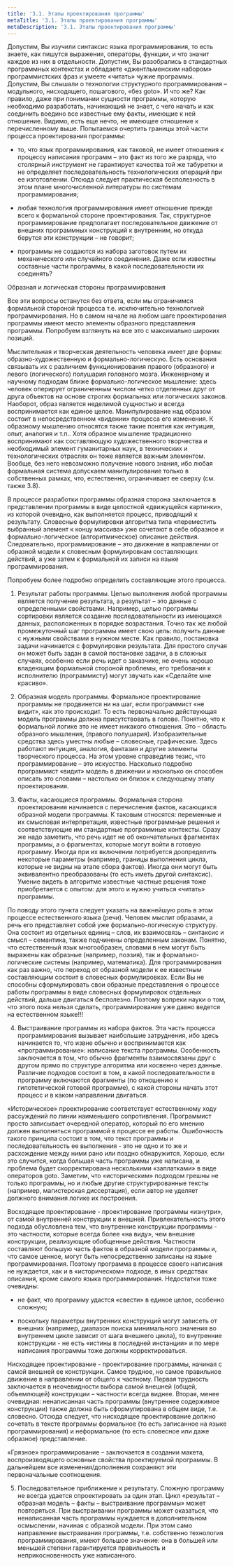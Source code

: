 ```yaml
---
title: '3.1. Этапы проектирования программы'
metaTitle: '3.1. Этапы проектирования программы'
metaDescription: '3.1. Этапы проектирования программы'
---
```


Допустим, Вы изучили синтаксис языка программирования, то есть знаете, как пишутся выражения, операторы, функции, и что значит каждое из них в отдельности. Допустим, Вы разобрались в стандартных программных контекстах и обладаете «джентльменским набором» программистских фраз и умеете «читать» чужие программы. Допустим, Вы слышали о технологии структурного программирования – модульного, нисходящего, пошагового, «без goto». И что же? Как правило, даже при понимании сущности программы, которую необходимо разработать, начинающий не знает, с чего начать  и как соединить воедино все известные ему факты, имеющие к ней отношение. Видимо, есть еще нечто, не имеющее отношение к перечисленному выше. Попытаемся очертить границы этой части процесса проектирования программы:

- то, что язык программирования, как таковой, не имеет отношения к процессу написания программ – это факт из  того же разряда, что столярный инструмент не гарантирует качества той же табуретки и не определяет последовательность технологических операций при ее изготовлении. Отсюда следует практическая бесполезность в этом плане многочисленной литературы по системам программирования;

- любая технология программирования имеет отношение прежде всего к формальной стороне проектирования. Так, структурное программирование предполагает последовательное движение от внешних программных конструкций к внутренним, но откуда берутся эти конструкции – не говорит;

- программы не создаются из набора заготовок путем их механического или случайного соединения. Даже если известны составные части программы, в какой последовательности их соединять?

Образная и логическая стороны программирования

Все эти вопросы останутся без ответа, если мы ограничимся формальной стороной процесса т.е. исключительно технологией программирования. Но в самом начале на любом  шаге проектирования программы имеют место элементы образного представления программы. Попробуем взглянуть на все это с максимально широких позиций.

Мыслительная и творческая деятельность человека имеет две формы: образно-художественную и формально-логическую. Есть основания связывать их с различием функционирования правого (образного) и левого (логического) полушария головного мозга. Инженерному и научному подходам ближе формально-логическое мышление:  здесь человек оперирует ограниченным числом четко отделенных друг от друга объектов на основе строгих формальных или логических законов. Наоборот, образ является неделимой сущностью и всегда воспринимается как единое целое. Манипулирование над образом состоит в непосредственном «видении» процесса его изменения. К образному мышлению относятся также такие понятия как интуиция, опыт, аналогия и т.п.. Хотя образное мышление традиционно воспринимают как составляющую художественного творчества и необходимый элемент гуманитарных наук, в технических и технологических отраслях он тоже является важным элементом. Вообще, без него невозможно получение нового знания, ибо любая формальная система допускаем манипулирование только в собственных рамках, что, естественно, ограничивает ее сверху (см. также 3.8).

  В процессе разработки программы образная сторона заключается в представлении программы в виде целостной «движущейся картинки», из которой очевидно, как выполняется процесс, приводящий к результату. Словесные формулировки алгоритма типа «переместить выбранный элемент к концу массива» уже сочетают в себе образное и формально-логическое (алгоритмическое) описание действия. Следовательно, программирование – это движение в направлении от образной модели к словесным формулировкам составляющих действий, а уже затем к формальной их записи на языке программирования.


Попробуем более подробно определить составляющие этого процесса.

 

1. Результат работы программы. Целью выполнения любой программы является получение результата, а результат – это данные с определенными свойствами. Например, целью программы сортировки является создание последовательности из имеющихся данных, расположенных в порядке возрастания. Точно так же любой промежуточный шаг программы имеет свою цель: получить данные с нужными свойствами в нужном месте. Как правило, постановка задачи начинается с формулировки результата. Для простого случая он может быть задан в самой постановке задачи, а в сложных случаях, особенно если речь идет о заказчике, не очень хорошо владеющим формальной стороной проблемы, его требования к исполнителю (программисту) могут звучать как «Сделайте мне красиво».

2. Образная модель программы. Формальное проектирование программы не продвинется ни на шаг, если программист «не видит», как это происходит. То есть первоначально действующая модель программы должна присутствовать в голове. Понятно, что к формальной логике это не имеет никакого отношения. Это – область образного мышления, (правого полушария). Изобразительные средства здесь уместны любые – словесные, графические. Здесь работают интуиция, аналогия, фантазия и другие элементы творческого процесса. На этом уровне справедлив тезис, что программирование – это искусство. Насколько подробно программист «видит» модель в движении и насколько он способен описать это словами – настолько он близок к следующему этапу проектирования.

3. Факты, касающиеся программы. Формальная сторона проектирования начинается с перечисления фактов, касающихся образной модели программы. К таковым относятся: переменные и их смысловая интерпретация, известные программные решения и соответствующие им стандартные программные контексты. Сразу же надо заметить, что речь идет не об окончательных фрагментах программы, а о фрагментах, которые могут войти в готовую программу. Иногда при их включении потребуется доопределить некоторые параметры (например, границы выполнения цикла, которые не видны на этапе сбора фактов). Иногда они могут быть эквивалентно преобразованы (то есть иметь другой синтаксис). Умение видеть в алгоритме известные частные решения тоже приобретается с опытом: для этого и нужно учиться «читать» программы.

По поводу этого пункта следует указать на важнейшую роль в  этом процессе естественного языка (речи). Человек мыслит образами, а речь его представляет собой уже формально-логическую структуру. Она состоит из отдельных единиц – слов, их взаимосвязь – синтаксис и смысл – семантика, также подчинены определенным законам. Понятно, что естественный язык многообразен, словами в нем могут быть выражены как образные (например, поэзия), так и формально-логические системы (например, математика). Для программирования как раз важно, что переход от образной модели к ее известным составляющим состоит в словесных формулировках. Если Вы не способны сформулировать свои образные представления о процессе работы программы в виде словесных формулировок отдельных действий, дальше двигаться бесполезно. Поэтому вопреки науки о том, что этого пока нельзя сделать, программирование уже давно ведется на естественном языке!!!

4. Выстраивание программы из набора фактов.  Эта часть процесса программирования вызывает наибольшие затруднения, ибо здесь начинается то, что извне обычно и воспринимается как «программирование»: написание текста программы. Особенность заключается в том, что обычно фрагменты взаимосвязаны друг с другом прямо по структуре алгоритма или косвенно через данные. Различие подходов состоит в том, в какой последовательности в программу включаются фрагменты (по отношению к гипотетической готовой программе), с какой стороны начать этот процесс и в каком направлении двигаться.

«Историческое» проектирование  соответствует естественному ходу рассуждений по линии наименьшего сопротивления. Программист просто записывает очередной оператор, который по его мнению должен выполняться программой в процессе ее работы. Ошибочность такого принципа состоит в том, что текст программы и последовательность ее выполнения - это не одно и то же и расхождение между ними рано или поздно обнаружится. Хорошо, если это случится, когда большая часть программы уже написана, и проблема будет скорректирована несколькими «заплатками» в виде операторов goto. Заметим, что «историческим» подходом грешны не только программы, но и любые другие структурированные тексты (например, магистерская диссертация), если автор не уделяет должного внимания логике их построения.

Восходящее проектирование - проектирование программы «изнутри», от самой внутренней конструкции к внешней. Привлекательность этого подхода обусловлена тем, что внутренние конструкции программы - это частности, которые всегда более «на виду», чем внешние конструкции, реализующие обобщенные действия. Частности составляют большую часть фактов в образной модели программы и, что самое ценное, могут быть непосредственно записаны на языке программирования. Поэтому программа в процессе своего написания не нуждается, как и в «историческом» подходе, в иных средствах описания, кроме самого языка программирования. Недостатки тоже очевидны:

- не факт, что программу удастся «свести» в единое целое, особенно сложную;

- поскольку параметры внутренних конструкций могут зависеть от внешних (например, диапазон поиска минимального значения во внутреннем цикле зависит от шага внешнего цикла), то внутренние конструкции - не есть «истины в последней инстанции» и по мере написания программы тоже должны корректироваться.

Нисходящее проектирование - проектирование программы, начиная с самой внешней ее конструкции. Самое трудное, но самое правильное движение в  направлении от общего к частному. Первая трудность заключается в неочевидности выбора самой внешней (общей, объемлющей) конструкции – частности всегда виднее. Вторая, менее очевидная: ненаписанная часть программы  (внутреннее содержимое конструкции) также должна быть сформулирована в общем виде, т.е. словесно. Отсюда следует, что нисходящее проектирование должно сочетать в тексте программы формальное (то есть записанное на языке программирования) и неформальное (то есть словесное или даже образное) представление.

«Грязное» программирование – заключается в создании макета, воспроизводящего основные свойства проектируемой программы. В дальнейшем все изменения/дополнения сохраняют эти первоначальные соотношения.

5. Последовательное приближение к результату. Сложную программу не всегда удается спроектировать за один этап. Цикл «результат – образная модель – факты – выстраивание программы» может повторяться. При выстраивании программы может оказаться, что ненаписанная часть программы нуждается в дополнительном осмыслении, начиная с образной модели. При этом само направление выстраивания программы, т.е. собственно технология программирования, имеют большое значение: она в большей или меньшей степени гарантируется правильность и неприкосновенность уже написанного.